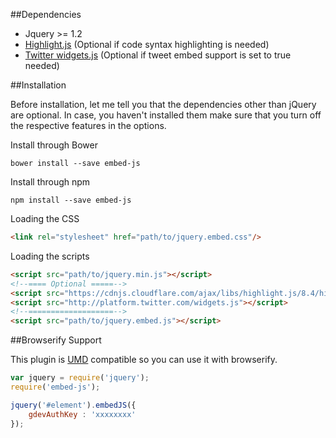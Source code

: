 ##Dependencies

* Jquery >= 1.2
* [Highlight.js](https://highlightjs.org/) (Optional if code syntax highlighting is needed)
* [Twitter widgets.js](http://platform.twitter.com/widgets.js) (Optional if tweet embed support is set to true needed)

##Installation

Before installation, let me tell you that the dependencies other than jQuery are optional. In case, you haven't installed them make sure that you
turn off the respective features in the options.

Install through Bower

```shell
bower install --save embed-js
```

Install through npm

```shell
npm install --save embed-js
```

Loading the CSS

```html
<link rel="stylesheet" href="path/to/jquery.embed.css"/>
```

Loading the scripts

```html
<script src="path/to/jquery.min.js"></script>
<!--==== Optional =====-->
<script src="https://cdnjs.cloudflare.com/ajax/libs/highlight.js/8.4/highlight.min.js"></script>
<script src="http://platform.twitter.com/widgets.js"></script>
<!--===================-->
<script src="path/to/jquery.embed.js"></script>
```

##Browserify Support

This plugin is [UMD](https://github.com/umdjs/umd) compatible so you can use it with browserify.

```javascript
var jquery = require('jquery');
require('embed-js');

jquery('#element').embedJS({
    gdevAuthKey : 'xxxxxxxx'
});
```






